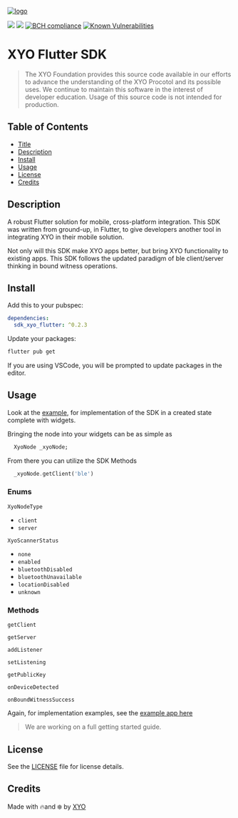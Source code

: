 [logo]: https://cdn.xy.company/img/brand/XYO_full_colored.png

[![logo]](https://xyo.network)

![](https://github.com/XYOracleNetwork/sdk-xyo-flutter/workflows/iOS%20Build/badge.svg?branch=develop)
![](https://github.com/XYOracleNetwork/sdk-xyo-flutter/workflows/APK%20Build/badge.svg?branch=develop)
[![BCH compliance](https://bettercodehub.com/edge/badge/XYOracleNetwork/sdk-xyo-flutter?branch=master)](https://bettercodehub.com/) [![Known Vulnerabilities](https://snyk.io/test/github/XYOracleNetwork/sdk-xyo-flutter/badge.svg?targetFile=android/build.gradle)](https://snyk.io/test/github/XYOracleNetwork/sdk-xyo-flutter?targetFile=android/build.gradle)

# XYO Flutter SDK

> The XYO Foundation provides this source code available in our efforts to advance the understanding of the XYO Procotol and its possible uses. We continue to maintain this software in the interest of developer education. Usage of this source code is not intended for production.

## Table of Contents

-   [Title](#xyo-flutter-sdk)
-   [Description](#description)
-   [Install](#install)
-   [Usage](#usage)
-   [License](#license)
-   [Credits](#credits)

## Description

A robust Flutter solution for mobile, cross-platform integration. This SDK was written from ground-up, in Flutter, to give developers another tool in integrating XYO in their mobile solution.

Not only will this SDK make XYO apps better, but bring XYO functionality to existing apps.  This SDK follows the updated paradigm of ble client/server thinking in bound witness operations.

## Install

Add this to your pubspec:

```yaml
dependencies: 
  sdk_xyo_flutter: ^0.2.3
```

Update your packages:

```bash
flutter pub get
```

If you are using VSCode, you will be prompted to update packages in the editor.

## Usage

Look at the [example](example/lib/main.dart), for implementation of the SDK in a created state complete with widgets. 

Bringing the node into your widgets can be as simple as 

```dart
  XyoNode _xyoNode;
```

From there you can utilize the SDK Methods

```dart
  _xyoNode.getClient('ble')
```

### Enums

`XyoNodeType`

  - `client`
  - `server`

`XyoScannerStatus`

  - `none`
  - `enabled`
  - `bluetoothDisabled`
  - `bluetoothUnavailable`
  - `locationDisabled`
  - `unknown`

### Methods

`getClient`

`getServer`

`addListener`

`setListening`

`getPublicKey`

`onDeviceDetected`

`onBoundWitnessSuccess`

Again, for implementation examples, see the [example app here](example/lib/main.dart)

> We are working on a full getting started guide.

## License

See the [LICENSE](LICENSE) file for license details.

## Credits

Made with 🔥and ❄️ by [XYO](https://www.xyo.network)

